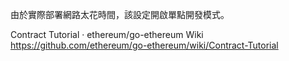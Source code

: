 由於實際部署網路太花時間，該設定開啟單點開發模式。


Contract Tutorial · ethereum/go-ethereum Wiki
 https://github.com/ethereum/go-ethereum/wiki/Contract-Tutorial
